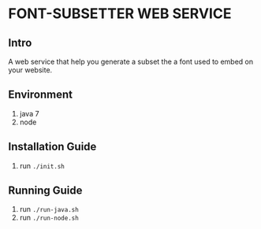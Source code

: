 # FONT-SUBSETTER WEB SERVICE

## Intro

A web service that help you generate a subset the a font used to embed on your website.

## Environment

1. java 7
2. node

## Installation Guide

1. run `./init.sh`

## Running Guide

1. run `./run-java.sh`
2. run `./run-node.sh`